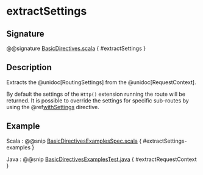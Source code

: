 # extractSettings

## Signature

@@signature [BasicDirectives.scala]($akka-http$/akka-http/src/main/scala/akka/http/scaladsl/server/directives/BasicDirectives.scala) { #extractSettings }

## Description

Extracts the @unidoc[RoutingSettings] from the @unidoc[RequestContext].

By default the settings of the `Http()` extension running the route will be returned.
It is possible to override the settings for specific sub-routes by using the @ref[withSettings](withSettings.md) directive.

## Example

Scala
:  @@snip [BasicDirectivesExamplesSpec.scala]($test$/scala/docs/http/scaladsl/server/directives/BasicDirectivesExamplesSpec.scala) { #extractSettings-examples }

Java
:  @@snip [BasicDirectivesExamplesTest.java]($test$/java/docs/http/javadsl/server/directives/BasicDirectivesExamplesTest.java) { #extractRequestContext }
